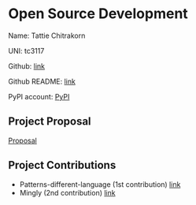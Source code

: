 # Open Source Development

Name: Tattie Chitrakorn

UNI: tc3117

Github: [link](https://github.com/tchitrakorn)

Github README: [link](https://github.com/tchitrakorn/tchitrakorn/blob/main/README.md)

PyPI account: [PyPI](https://pypi.org/user/tchitrakorn/)

## Project Proposal

[Proposal](../projects/python/itzma-lint.md)

## Project Contributions

- Patterns-different-language (1st contribution) [link](https://github.com/Vishal21121/Patterns-different-language/pull/51)
- Mingly (2nd contribution) [link](https://github.com/tchitrakorn/Mingly/pull/9)
